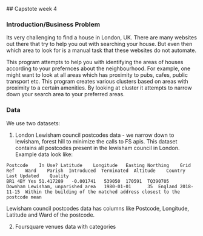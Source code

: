 ## Capstote week 4


### Introduction/Business Problem

Its very challenging to find a house in London, UK. There are many websites out there that try to help you out with searching your house.
But even then which area to look for is a manual task that these websites do not automate.

This program attempts to help you with identifying the areas of houses according to your prefernces about the neighbourhood. For example, 
one might want to look at all areas which has proximity to pubs, cafes, public transport etc. This program creates various clusters based on 
areas with proximity to a certain amenities. By looking at cluster it attempts to narrow down your search area to your preferred areas.

### Data

We use two datasets:

  1. London Lewisham council postcodes data - we narrow down to lewisham, forest hill to minimize the calls to FS apis. This dataset contains all postcodes present in the lewisham council in London. Example data look like:

```
Postcode	In Use?	Latitude	Longitude	Easting	Northing	Grid Ref	Ward	Parish	Introduced	Terminated	Altitude	Country	Last Updated	Quality
BR1 4BY	Yes	51.417289	-0.001741	539050	170591	TQ390705	Downham	Lewisham, unparished area	1980-01-01		35	England	2018-11-15	Within the building of the matched address closest to the postcode mean
  ```
Lewisham council postcodes data has columns like Postcode, Longitude, Latitude and Ward of the postcode.

  2. Foursquare venues data with categories


